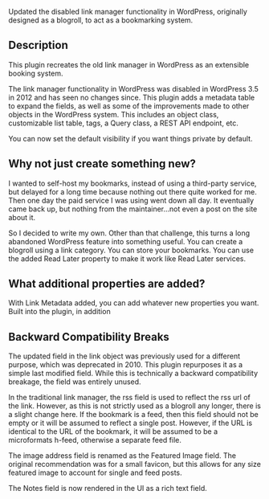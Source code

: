 Updated the disabled link manager functionality in WordPress, originally designed as a blogroll, to act as a bookmarking system.

## Description

This plugin recreates the old link manager in WordPress as an extensible booking system. 

The link manager functionality in WordPress was disabled in WordPress 3.5 in 2012 and has seen no changes since. This plugin adds a metadata table to 
expand the fields, as well as some of the improvements made to other objects in the WordPress system. This includes an object class, customizable 
list table, tags, a Query class, a REST API endpoint, etc.

You can now set the default visibility if you want things private by default.

## Why not just create something new?

I wanted to self-host my bookmarks, instead of using a third-party service, but delayed for a long time because nothing out there quite worked for me.
Then one day the paid service I was using went down all day. It eventually came back up, but nothing from the maintainer...not even a post on the site about it.

So I decided to write my own. Other than that challenge, this turns a long abandoned WordPress feature into something useful. You can create a blogroll using a link category.
You can store your bookmarks. You can use the added Read Later property to make it work like Read Later services.

## What additional properties are added?

With Link Metadata added, you can add whatever new properties you want. Built into the plugin, in addition

## Backward Compatibility Breaks

The updated field in the link object was previously used for a different purpose, which was deprecated in 2010. This plugin repurposes it as a simple
last modified field. While this is technically a backward compatibility breakage, the field was entirely unused.

In the traditional link manager, the rss field is used to reflect the rss url of the link. However, as this is not strictly used as a blogroll any longer, there is a slight 
change here. If the bookmark is a feed, then this field should not be empty or it will be assumed to reflect a single post. However, if the URL is identical to the URL of the bookmark, it will be assumed to be a microformats h-feed, otherwise a separate feed file.

The image address field is renamed as the Featured Image field. The original recommendation was for a small favicon, but this allows for any size featured image to account for single and feed posts.

The Notes field is now rendered in the UI as a rich text field.

